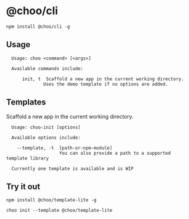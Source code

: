 # @choo/cli

```
npm install @choo/cli -g
```

## Usage

```
  Usage: choo <command> [<args>]

  Available commands include:

      init, t  Scaffold a new app in the current working directory.
              Uses the demo template if no options are added.
```
## Templates

Scaffold a new app in the current working directory.

```
  Usage: choo-init [options]

  Available options include:

    --template, -t  [path-or-npm-module]
                    You can also provide a path to a supported template library

  Currently one template is available and is WIP
```

## Try it out

```
npm install @choo/template-lite -g
```

```
choo init --template @choo/template-lite
```


